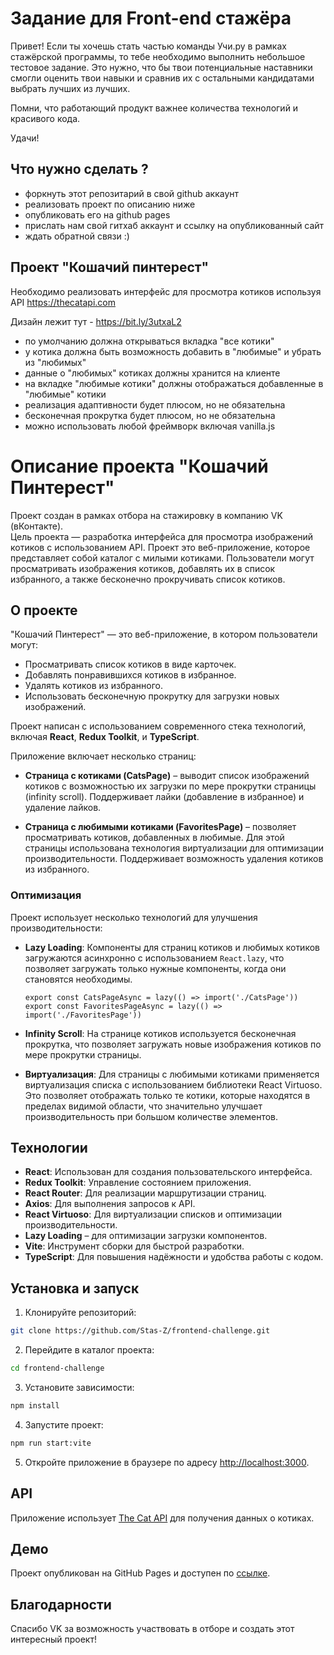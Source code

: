 # Задание для Front-end стажёра

Привет! Если ты хочешь стать частью команды Учи.ру в рамках стажёрской программы,
то тебе необходимо выполнить небольшое тестовое задание. Это нужно, что бы твои
потенциальные наставники смогли оценить твои навыки и сравнив их с остальными
кандидатами выбрать лучших из лучших.

Помни, что работающий продукт важнее количества технологий и красивого кода.

Удачи!

## Что нужно сделать ?

- форкнуть этот репозитарий в свой github аккаунт
- реализовать проект по описанию ниже
- опубликовать его на github pages
- прислать нам свой гитхаб аккаунт и ссылку на опубликованный сайт
- ждать обратной связи :)

## Проект "Кошачий пинтерест"

Необходимо реализовать интерфейс для просмотра котиков используя API https://thecatapi.com

Дизайн лежит тут - https://bit.ly/3utxaL2

- по умолчанию должна открываться вкладка "все котики"
- у котика должна быть возможность добавить в "любимые" и убрать из "любимых"
- данные о "любимых" котиках должны хранится на клиенте
- на вкладке "любимые котики" должны отображаться добавленные в "любимые" котики
- реализация адаптивности будет плюсом, но не обязательна
- бесконечная прокрутка будет плюсом, но не обязательна
- можно использовать любой фреймворк включая vanilla.js

#

# Описание проекта "Кошачий Пинтерест"

Проект создан в рамках отбора на стажировку в компанию VK (вКонтакте).  
Цель проекта — разработка интерфейса для просмотра изображений котиков с использованием API.
Проект это веб-приложение, которое представляет собой каталог с милыми котиками. Пользователи могут просматривать изображения котиков, добавлять их в список избранного, а также бесконечно прокручивать список котиков.

## О проекте

"Кошачий Пинтерест" — это веб-приложение, в котором пользователи могут:

- Просматривать список котиков в виде карточек.
- Добавлять понравившихся котиков в избранное.
- Удалять котиков из избранного.
- Использовать бесконечную прокрутку для загрузки новых изображений.

Проект написан с использованием современного стека технологий, включая **React**, **Redux Toolkit**, и **TypeScript**.

Приложение включает несколько страниц:

- **Страница с котиками (CatsPage)** – выводит список изображений котиков с возможностью их загрузки по мере прокрутки страницы (infinity scroll). Поддерживает лайки (добавление в избранное) и удаление лайков.

- **Страница с любимыми котиками (FavoritesPage)** – позволяет просматривать котиков, добавленных в любимые. Для этой страницы использована технология виртуализации для оптимизации производительности. Поддерживает возможность удаления котиков из избранного.

### Оптимизация

Проект использует несколько технологий для улучшения производительности:

- **Lazy Loading**: Компоненты для страниц котиков и любимых котиков загружаются асинхронно с использованием `React.lazy`, что позволяет загружать только нужные компоненты, когда они становятся необходимы.
    ```tsx
    export const CatsPageAsync = lazy(() => import('./CatsPage'))
    export const FavoritesPageAsync = lazy(() => import('./FavoritesPage'))
    ```
- **Infinity Scroll**: На странице котиков используется бесконечная прокрутка, что позволяет загружать новые изображения котиков по мере прокрутки страницы.

- **Виртуализация**: Для страницы с любимыми котиками применяется виртуализация списка с использованием библиотеки React Virtuoso. Это позволяет отображать только те котики, которые находятся в пределах видимой области, что значительно улучшает производительность при большом количестве элементов.

## Технологии

- **React**: Использован для создания пользовательского интерфейса.
- **Redux Toolkit**: Управление состоянием приложения.
- **React Router**: Для реализации маршрутизации страниц.
- **Axios**: Для выполнения запросов к API.
- **React Virtuoso**: Для виртуализации списков и оптимизации производительности.
- **Lazy Loading** – для оптимизации загрузки компонентов.
- **Vite**: Инструмент сборки для быстрой разработки.
- **TypeScript**: Для повышения надёжности и удобства работы с кодом.

## Установка и запуск

1. Клонируйте репозиторий:

```bash
git clone https://github.com/Stas-Z/frontend-challenge.git
```

2. Перейдите в каталог проекта:

```bash
cd frontend-challenge
```

3. Установите зависимости:

```bash
npm install
```

4. Запустите проект:

```bash
npm run start:vite
```

5. Откройте приложение в браузере по адресу [http://localhost:3000](http://localhost:3000).

## API

Приложение использует [The Cat API](https://thecatapi.com/) для получения данных о котиках.

## Демо

Проект опубликован на GitHub Pages и доступен по [ссылке](https://stas-z.github.io/frontend-challenge/).

## Благодарности

Спасибо VK за возможность участвовать в отборе и создать этот интересный проект!
